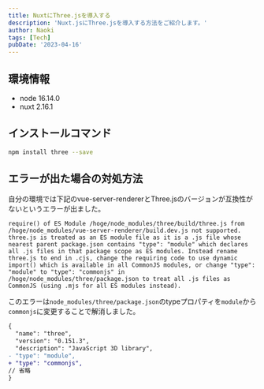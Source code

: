 ```yaml
---
title: NuxtにThree.jsを導入する
description: 'Nuxt.jsにThree.jsを導入する方法をご紹介します。'
author: Naoki
tags: [Tech]
pubDate: '2023-04-16'
---
```


## 環境情報

- node 16.14.0
- nuxt 2.16.1

## インストールコマンド

```bash
npm install three --save
```

## エラーが出た場合の対処方法

自分の環境では下記のvue-server-rendererとThree.jsのバージョンが互換性がないというエラーが出ました。

```
require() of ES Module /hoge/node_modules/three/build/three.js from /hoge/node_modules/vue-server-renderer/build.dev.js not supported. three.js is treated as an ES module file as it is a .js file whose nearest parent package.json contains "type": "module" which declares all .js files in that package scope as ES modules. Instead rename three.js to end in .cjs, change the requiring code to use dynamic import() which is available in all CommonJS modules, or change "type": "module" to "type": "commonjs" in /hoge/node_modules/three/package.json to treat all .js files as CommonJS (using .mjs for all ES modules instead).
```

このエラーは`node_modules/three/package.json`のtypeプロパティを`module`から`commonjs`に変更することで解消しました。

```diff
{
  "name": "three",
  "version": "0.151.3",
  "description": "JavaScript 3D library",
- "type": "module",
+ "type": "commonjs",
// 省略
}
```
